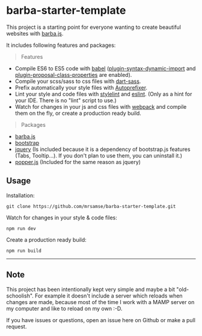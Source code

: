 # barba-starter-template

This project is a starting point for everyone wanting to create beautiful websites with [barba.js](https://github.com/barbajs/barba).

It includes following features and packages:

> Features

- Compile ES6 to ES5 code with [babel](https://github.com/babel/babel) ([plugin-syntax-dynamic-import](https://babeljs.io/docs/en/babel-plugin-syntax-dynamic-import) and [plugin-proposal-class-properties](https://babeljs.io/docs/en/babel-plugin-proposal-class-properties) are enabled).
- Compile your scss/sass to css files with [dart-sass](https://github.com/sass/dart-sass).
- Prefix automatically your style files with [Autoprefixer](https://github.com/postcss/autoprefixer).
- Lint your style and code files with [stylelint](https://github.com/stylelint/stylelint) and [eslint](https://github.com/eslint/eslint). (Only as a hint for your IDE. There is no "lint" script to use.)
- Watch for changes in your js and css files with [webpack](https://github.com/webpack/webpack) and compile them on the fly, or create a production ready build.

> Packages

- [barba.js](https://github.com/barbajs/barba)
- [bootstrap](https://github.com/twbs/bootstrap)
- [jquery](https://github.com/jquery/jquery) (Is included because it is a dependency of bootstrap.js features (Tabs, Tooltip...). If you don't plan to use them, you can uninstall it.)
- [popper.js](https://github.com/FezVrasta/popper.js) (Included for the same reason as jquery)

## Usage

Installation:

```
git clone https://github.com/mrsamse/barba-starter-template.git
```

Watch for changes in your style & code files:

```
npm run dev
```

Create a production ready build:

```
npm run build
```

---

## Note
This project has been intentionally kept very simple and maybe a bit "old-schoolish". For example it doesn't include a server which reloads when changes are made, because most of the time I work with a MAMP server on my computer and like to reload on my own :-D.

If you have issues or questions, open an issue here on Github or make a pull request.